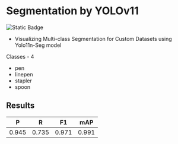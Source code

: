 # Segmentation by YOLOv11
![Static Badge](https://img.shields.io/badge/yolov11n-seg-blue)

- Visualizing Multi-class Segmentation for Custom Datasets using Yolo11n-Seg model

Classes - 4

- pen
- linepen
- stapler
- spoon

## Results
| P     | R     | F1    | mAP   |
| ----- | ----- | ----- | ----- |
| 0.945 | 0.735 | 0.971 | 0.991 |


